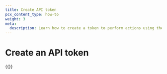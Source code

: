 ```yaml
---
title: Create API token
pcx_content_type: how-to
weight: 3
meta:
  description: Learn how to create a token to perform actions using the Cloudflare API.
---
```


# Create an API token

{{<render file="_create-token.md" productFolder="fundamentals">}}
